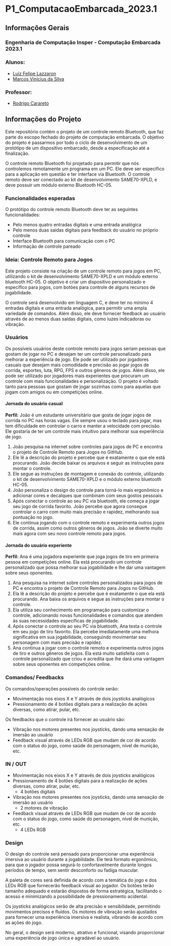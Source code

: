 # P1_ComputacaoEmbarcada_2023.1

<h2>Informações Gerais</h2>

<h3>Engenharia de Computação Insper - Computação Embarcada 2023.1</h3>

<h3>Alunos:</h3>
<ul>
  <li><a href=https://www.linkedin.com/in/enrico-damiani-125527196/>Luiz Felipe Lazzaron</a></li>
  <li><a href=https://www.linkedin.com/in/marcosvinis/>Marcos Vinícius da Silva</a></li>
</ul>

<h3>Professor:</h3> 
<ul>
  <li><a href=https://www.linkedin.com/in/rodrigo-carareto-b1ab85b6/>Rodrigo Carareto</a></li>
</ul>

<h2>Informações do Projeto</h2>
<p> 
Este repositório contém o projeto de um controle remoto Bluetooth, que faz parte do escopo fechado do projeto de computação embarcada. O objetivo do projeto é passarmos por todo o ciclo de desenvolvimento de um protótipo de um dispositivo embarcado, desde a especificação até a finalização.
</p>

<p> 
O controle remoto Bluetooth foi projetado para permitir que nós controlemos remotamente um programa em um PC. Ele deve ser específico para a aplicação em questão e ter interface via Bluetooth. O controle remoto deve ser conectado ao kit de desenvolvimento SAME70-XPLD, e deve possuir um módulo externo Bluetooth HC-05.
</p>

<h3>Funcionalidades esperadas</h3>
<p>O protótipo do controle remoto Bluetooth deve ter as seguintes funcionalidades:</p>
<ul>
  <li>Pelo menos quatro entradas digitais e uma entrada analógica</li>
  <li>Pelo menos duas saídas digitais para feedback do usuário no próprio controle</li>
  <li>Interface Bluetooth para comunicação com o PC</li>
  <li>Informação de controle pareado</li>
</ul>

<h3> Ideia: Controle Remoto para Jogos</h3>
<p>
Este projeto consiste na criação de um controle remoto para jogos em PC, utilizando o kit de desenvolvimento SAME70-XPLD e um módulo externo bluetooth HC-05. O objetivo é criar um dispositivo personalizado e específico para jogos, com botões para controle de alguns recursos de jogabilidade.
</p>

<p>
O controle será desenvolvido em linguagem C, e deve ter no mínimo 4 entradas digitais e uma entrada analógica, para permitir uma ampla variedade de comandos. Além disso, ele deve fornecer feedback ao usuário através de ao menos duas saídas digitais, como luzes indicadoras ou vibração.
</p>


<h3>Usuários</h3>
<p>
Os possíveis usuários deste controle remoto para jogos seriam pessoas que gostam de jogar no PC e desejam ter um controle personalizado para melhorar a experiência de jogo. Ele pode ser utilizado por jogadores casuais que desejam mais comodidade e precisão ao jogar jogos de corrida, esportes, luta, RPG, FPS e outros gêneros de jogos. Além disso, ele pode ser utilizado por jogadores mais experientes que procuram um controle com mais funcionalidades e personalização. O projeto é voltado tanto para pessoas que gostam de jogar sozinhas como para aquelas que jogam com amigos ou em competições online.
</p>

<!-- Jornada do usuário casual -->
<h4>Jornada do usuário casual</h4>
<p><strong>Perfil:</strong> João é um estudante universitário que gosta de jogar jogos de corrida no PC nas horas vagas. Ele sempre usou o teclado para jogar, mas tem dificuldade em controlar o carro e manter a velocidade com precisão. Ele gostaria de ter um controle mais intuitivo para melhorar sua experiência de jogo.</p>
<ol>
  <li>João pesquisa na internet sobre controles para jogos de PC e encontra o projeto de Controle Remoto para Jogos no GitHub.</li>
  <li>Ele lê a descrição do projeto e percebe que é exatamente o que ele está procurando. João decide baixar os arquivos e seguir as instruções para montar o controle.</li>
  <li>Ele segue as instruções de montagem e conexão do controle, utilizando o kit de desenvolvimento SAME70-XPLD e o módulo externo bluetooth HC-05.</li>
  <li>João personaliza o design do controle para torná-lo mais ergonômico e adicionar cores e decalques que combinam com seus gostos pessoais.</li>
  <li>Após conectar o controle ao seu PC via bluetooth, ele começa a jogar seu jogo de corrida favorito. João percebe que agora consegue controlar o carro com muito mais precisão e rapidez, melhorando sua pontuação no jogo.</li>
  <li>Ele continua jogando com o controle remoto e experimenta outros jogos de corrida, assim como outros gêneros de jogos. João se diverte muito mais agora com seu novo controle remoto para jogos.</li>
</ol>

<!-- Jornada do usuário experiente -->
<h4>Jornada do usuário experiente</h4>
<p><strong>Perfil:</strong> Ana é uma jogadora experiente que joga jogos de tiro em primeira pessoa em competições online. Ela está procurando um controle personalizado que possa melhorar sua jogabilidade e lhe dar uma vantagem sobre seus oponentes.</p>
<ol>
  <li>Ana pesquisa na internet sobre controles personalizados para jogos de PC e encontra o projeto de Controle Remoto para Jogos no GitHub.</li>
  <li>Ela lê a descrição do projeto e percebe que é exatamente o que ela está procurando. Ana baixa os arquivos e segue as instruções para montar o controle.</li>
  <li>Ela utiliza seu conhecimento em programação para customizar o controle, adicionando novas funcionalidades e comandos que atendem às suas necessidades específicas de jogabilidade.</li>
  <li>Após conectar o controle ao seu PC via bluetooth, Ana testa o controle em seu jogo de tiro favorito. Ela percebe imediatamente uma melhora significativa em sua jogabilidade, conseguindo movimentar seu personagem com mais precisão e rapidez.</li>
  <li>Ana continua a jogar com o controle remoto e experimenta outros jogos de tiro e outros gêneros de jogos. Ela está muito satisfeita com o controle personalizado que criou e acredita que lhe dará uma vantagem sobre seus oponentes em competições online.</li>
</ol>

<h3>Comandos/ Feedbacks</h3>
<p>Os comandos/operações possíveis do controle serão:</p>
<ul>
  <li>Movimentação nos eixos X e Y através de dois joysticks analógicos</li>
  <li>Pressionamento de 4 botões digitais para a realização de ações diversas, como atirar, pular, etc.</li>
</ul>
<p>Os feedbacks que o controle irá fornecer ao usuário são:</p>
<ul>
  <li>Vibração nos motores presentes nos joysticks, dando uma sensação de imersão ao usuário</li>
  <li>Feedback visual através de LEDs RGB que mudam de cor de acordo com o status do jogo, como saúde do personagem, nível de munição, etc.</li>
</ul>

<h3>IN / OUT</h3>
<ul>
  <li>Movimentação nos eixos X e Y através de dois joysticks analógicos</li>
  <li>Pressionamento de 4 botões digitais para a realização de ações diversas, como atirar, pular, etc.
    <ul>
      <li>4 botões digitais</li>
    </ul>
  </li>
  <li>Vibração nos motores presentes nos joysticks, dando uma sensação de imersão ao usuário
    <ul>
      <li>2 motores de vibração</li>
    </ul>
  </li>
  <li>Feedback visual através de LEDs RGB que mudam de cor de acordo com o status do jogo, como saúde do personagem, nível de munição, etc.
    <ul>
      <li>4 LEDs RGB</li>
    </ul>
  </li>
</ul>

<h3>Design</h3>
  <p>O design do controle será pensado para proporcionar uma experiência imersiva ao usuário durante a jogabilidade. Ele terá formato ergonômico, para que o jogador possa segurá-lo confortavelmente durante longos períodos de tempo, sem sentir desconforto ou fadiga muscular.</p>
  <p>A paleta de cores será definida de acordo com a temática do jogo e dos LEDs RGB que fornecerão feedback visual ao jogador. Os botões terão tamanho adequado e estarão dispostos de forma estratégica, facilitando o acesso e minimizando a possibilidade de pressionamento acidental.</p>
  <p>Os joysticks analógicos serão de alta precisão e sensibilidade, permitindo movimentos precisos e fluídos. Os motores de vibração serão ajustados para fornecer uma experiência imersiva e realista, vibrando de acordo com as ações do jogo.</p>
  <p>No geral, o design será moderno, atrativo e funcional, visando proporcionar uma experiência de jogo única e agradável ao usuário.</p>










